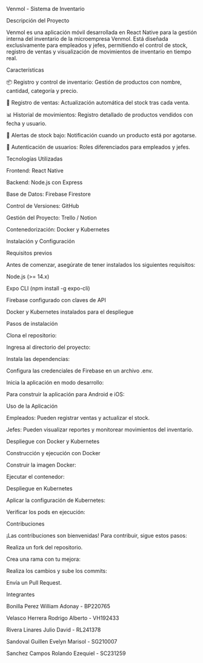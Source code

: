 Venmol - Sistema de Inventario

Descripción del Proyecto

Venmol es una aplicación móvil desarrollada en React Native para la gestión interna del inventario de la microempresa Venmol. Está diseñada exclusivamente para empleados y jefes, permitiendo el control de stock, registro de ventas y visualización de movimientos de inventario en tiempo real.

Características

📦 Registro y control de inventario: Gestión de productos con nombre, cantidad, categoría y precio.

🛒 Registro de ventas: Actualización automática del stock tras cada venta.

📊 Historial de movimientos: Registro detallado de productos vendidos con fecha y usuario.

🔔 Alertas de stock bajo: Notificación cuando un producto está por agotarse.

🔑 Autenticación de usuarios: Roles diferenciados para empleados y jefes.

Tecnologías Utilizadas

Frontend: React Native

Backend: Node.js con Express

Base de Datos: Firebase Firestore

Control de Versiones: GitHub

Gestión del Proyecto: Trello / Notion

Contenedorización: Docker y Kubernetes

Instalación y Configuración

Requisitos previos

Antes de comenzar, asegúrate de tener instalados los siguientes requisitos:

Node.js (>= 14.x)

Expo CLI (npm install -g expo-cli)

Firebase configurado con claves de API

Docker y Kubernetes instalados para el despliegue

Pasos de instalación

Clona el repositorio:

Ingresa al directorio del proyecto:

Instala las dependencias:

Configura las credenciales de Firebase en un archivo .env.

Inicia la aplicación en modo desarrollo:

Para construir la aplicación para Android e iOS:

Uso de la Aplicación

Empleados: Pueden registrar ventas y actualizar el stock.

Jefes: Pueden visualizar reportes y monitorear movimientos del inventario.

Despliegue con Docker y Kubernetes

Construcción y ejecución con Docker

Construir la imagen Docker:

Ejecutar el contenedor:

Despliegue en Kubernetes

Aplicar la configuración de Kubernetes:

Verificar los pods en ejecución:

Contribuciones

¡Las contribuciones son bienvenidas! Para contribuir, sigue estos pasos:

Realiza un fork del repositorio.

Crea una rama con tu mejora:

Realiza los cambios y sube los commits:

Envía un Pull Request.

Integrantes

Bonilla Perez William Adonay - BP220765

Velasco Herrera Rodrigo Alberto - VH192433

Rivera Linares Julio David - RL241378

Sandoval Guillen Evelyn Marisol - SG210007

Sanchez Campos Rolando Ezequiel - SC231259
